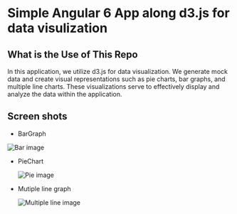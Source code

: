 # Simple Angular 6 App along d3.js for data visulization

## What is the Use of This Repo

In this application, we utilize d3.js for data visualization. We generate mock data and create visual representations such as pie charts, bar graphs, and multiple line charts. These visualizations serve to effectively display and analyze the data within the application.

## Screen shots

- BarGraph
  
![Bar image](https://github.com/user-attachments/assets/d2ba9f40-c9d1-4674-bc98-8af0990555f0)

- PieChart
  
  ![ Pie image](https://github.com/user-attachments/assets/1634a18e-49e8-4f33-a55a-a0936317df26)

- Mutiple line graph
  
  ![Multiple line image](https://github.com/user-attachments/assets/3d69243a-346c-4e97-b176-1980ebca6700)


